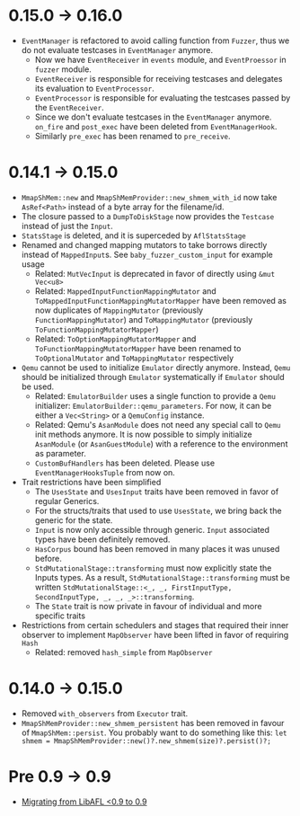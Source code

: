 # 0.15.0 -> 0.16.0
- `EventManager` is refactored to avoid calling function from `Fuzzer`, thus we do not evaluate testcases in `EventManager` anymore.
  - Now we have `EventReceiver` in `events` module, and `EventProessor` in `fuzzer` module.
  - `EventReceiver` is responsible for receiving testcases and delegates its evaluation to `EventProcessor`.
  - `EventProcessor` is responsible for evaluating the testcases passed by the `EventReceiver`.
  - Since we don't evaluate testcases in the `EventManager` anymore. `on_fire` and `post_exec` have been deleted from `EventManagerHook`.
  - Similarly `pre_exec` has been renamed to `pre_receive`.

# 0.14.1 -> 0.15.0
- `MmapShMem::new` and `MmapShMemProvider::new_shmem_with_id` now take `AsRef<Path>` instead of a byte array for the filename/id.
- The closure passed to a `DumpToDiskStage` now provides the `Testcase` instead of just the `Input`.
- `StatsStage` is deleted, and it is superceded by `AflStatsStage`
- Renamed and changed mapping mutators to take borrows directly instead of `MappedInput`s. See `baby_fuzzer_custom_input` for example usage
  - Related: `MutVecInput` is deprecated in favor of directly using `&mut Vec<u8>`
  - Related: `MappedInputFunctionMappingMutator` and `ToMappedInputFunctionMappingMutatorMapper` have been removed as now duplicates of `MappingMutator` (previously `FunctionMappingMutator`) and `ToMappingMutator` (previously `ToFunctionMappingMutatorMapper`)
  - Related: `ToOptionMappingMutatorMapper` and `ToFunctionMappingMutatorMapper` have been renamed to `ToOptionalMutator` and `ToMappingMutator` respectively
- `Qemu` cannot be used to initialize `Emulator` directly anymore. Instead, `Qemu` should be initialized through `Emulator` systematically if `Emulator` should be used.
  - Related: `EmulatorBuilder` uses a single function to provide a `Qemu` initializer: `EmulatorBuilder::qemu_parameters`. For now, it can be either a `Vec<String>` or a `QemuConfig` instance.
  - Related: Qemu's `AsanModule` does not need any special call to `Qemu` init methods anymore. It is now possible to simply initialize `AsanModule` (or `AsanGuestModule`) with a reference to the environment as parameter.
  - `CustomBufHandlers` has been deleted. Please use `EventManagerHooksTuple` from now on.
- Trait restrictions have been simplified
  - The `UsesState` and `UsesInput` traits have been removed in favor of regular Generics.
  - For the structs/traits that used to use `UsesState`, we bring back the generic for the state.
  - `Input` is now only accessible through generic. `Input` associated types have been definitely removed.
  - `HasCorpus` bound has been removed in many places it was unused before.
  - `StdMutationalStage::transforming` must now explicitly state the Inputs types. As a result, `StdMutationalStage::transforming` must be written `StdMutationalStage::<_, _, FirstInputType, SecondInputType, _, _, _>::transforming`.
  - The `State` trait is now private in favour of individual and more specific traits
- Restrictions from certain schedulers and stages that required their inner observer to implement `MapObserver` have been lifted in favor of requiring `Hash`
  - Related: removed `hash_simple` from `MapObserver`

# 0.14.0 -> 0.15.0
- Removed `with_observers` from `Executor` trait.
- `MmapShMemProvider::new_shmem_persistent` has been removed in favour of `MmapShMem::persist`. You probably want to do something like this: `let shmem = MmapShMemProvider::new()?.new_shmem(size)?.persist()?;`

# Pre 0.9 -> 0.9
- [Migrating from LibAFL <0.9 to 0.9](https://aflplus.plus/libafl-book/design/migration-0.9.html)
